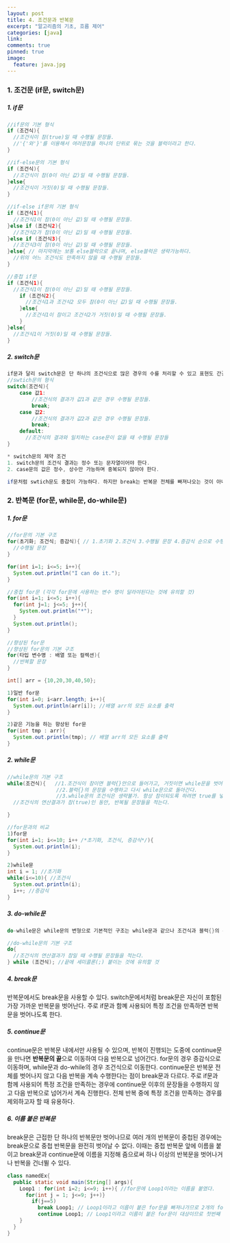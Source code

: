 ```yaml
---
layout: post
title: 4. 조건문과 반복문
excerpt: "알고리즘의 기초, 흐름 제어"
categories: [java]
link:
comments: true
pinned: true
image:
  feature: java.jpg
---
```


<h3>1. 조건문 (if문, switch문)</h3>

<h5>1. if문</h5>

~~~java
//if문의 기본 형식
if (조건식){
  //조건식이 참(true)일 때 수행될 문장들.
  //'{'와'}'를 이용해서 여러문장을 하나의 단위로 묶는 것을 블럭이라고 한다.
}

//if-else문의 기본 형식
if (조건식){
  //조건식이 참(0이 아닌 값)일 때 수행될 문장들.
}else{
  //조건식이 거짓(0)일 때 수행될 문장들.
}

//if-else if문의 기본 형식
if (조건식1){
  //조건식1이 참(0이 아닌 값)일 때 수행될 문장들.
}else if (조건식2){
  //조건식2가 참(0이 아닌 값)일 때 수행될 문장들.
}else if (조건식3){
  //조건식3이 참(0이 아닌 값)일 때 수행될 문장들.
}else{ // 마지막에는 보통 else블럭으로 끝나며, else블럭은 생략가능하다.
  //위의 어느 조건식도 만족하지 않을 때 수행될 문장들.
}

//중첩 if문
if (조건식1){
  //조건식1이 참(0이 아닌 값)일 때 수행될 문장들.
    if (조건식2){
      //조건식1과 조건식2 모두 참(0이 아닌 값)일 때 수행될 문장들.
    }else{
      //조건식1이 참이고 조건식2가 거짓(0)일 때 수행될 문장들.
    }
}else{
  //조건식1이 거짓(0)일 때 수행될 문장들.
}
~~~

<h5>2. switch문</h5>

~~~java
if문과 달리 switch문은 단 하나의 조건식으로 많은 경우의 수를 처리할 수 있고 표현도 간결하므로 알아보기 쉽지만, 제약조건이 있어서 경우의 수가 많아도 어쩔 수 없이 if문으로 작성해야 하는 경우가 있다.
//swtich문의 형식
switch(조건식){
    case 값1:
        //조건식의 결과가 값1과 같은 경우 수행될 문장들.
        break;
    case 값2:
        //조건식의 결과가 값2과 같은 경우 수행될 문장들.
        break;
    default:
      //조건식의 결과와 일치하는 case문이 없을 때 수행될 문장들
}

* switch문의 제약 조건
1. switch문의 조건식 결과는 정수 또는 문자열이어야 한다.
2. case문의 값은 정수, 상수만 가능하며 중복되지 않아야 한다.

if문처럼 swtich문도 중첩이 가능하다. 하지만 break는 반복문 전체를 빠져나오는 것이 아니라 해당 반복문 하나만 빠져 나오는 것이므로, break문을 빼먹지 말고 적재적소에 배치해야한다.
~~~

<h3>2. 반복문 (for문, while문, do-while문)</h3>

<h5>1. for문</h5>

~~~java
//for문의 기본 구조
for(초기화; 조건식; 증감식){ // 1.초기화 2.조건식 3.수행될 문장 4.증감식 순으로 수행된다.
  //수행될 문장
}

for(int i=1; i<=5; i++){
  System.out.println("I can do it.");
}

//중첩 for문 (각각 for문에 사용하는 변수 명이 달라야된다는 것에 유의할 것)
for(int i=1; i<=5; i++){
  for(int j=1; j<=5; j++){
    System.out.println("*");
  }
  System.out.println();
}

//향상된 for문
//향상된 for문의 기본 구조
for(타입 변수명 : 배열 또는 컬렉션){
  //반복할 문장
}

int[] arr = {10,20,30,40,50};

1)일반 for문
for(int i=0; i<arr.length; i++){
  System.out.println(arr[i]); //배열 arr의 모든 요소를 출력
}

2)같은 기능을 하는 향상된 for문
for(int tmp : arr){
  System.out.println(tmp); // 배열 arr의 모든 요소를 출력
}
~~~

<h5>2. while문</h5>

~~~java
//while문의 기본 구조
while(조건식){   //1.조건식이 참이면 블럭{}안으로 들어가고, 거짓이면 while문을 벗어난다.
                //2.블럭{}의 문장을 수행하고 다시 while문으로 돌아간다.
                //3.while문의 조건식은 생략불가. 항상 참이되도록 하려면 true를 넣어야 한다.
  //조건식의 연산결과가 참(true)인 동안, 반복될 문장들을 적는다.

}

//for문과의 비교
1)for문
for(int i=1; i<=10; i++ /*초기화, 조건식, 증감식*/){
  System.out.println(i);
}

2)while문
int i = 1; //초기화
while(i<=10){ //조건식
  System.out.println(i);
  i++; //증감식
}
~~~

<h5>3. do-while문</h5>

~~~java
do-while문은 while문의 변형으로 기본적인 구조는 while문과 같으나 조건식과 블럭{}의 순서를 바꿔놓은 것이다. while문과는 달리 블럭{}을 먼저 수행한 후에 조건 식을 평가한다. while문은 조건식의 결과에 따라 블럭{}이 한 번도 수행되지 않을 수 있지만, do-while문은 최소한 한번은 수행될 것을 보장한다. (사용자의 입력을 받을 때 유용)

//do-while문의 기본 구조
do{
  //조건식의 연산결과가 참일 때 수행될 문장들을 적는다.
} while (조건식); //끝에 세미콜론(;) 붙이는 것에 유의할 것

~~~

<h5>4. break문</h5>

반복문에서도 break문을 사용할 수 있다. switch문에서처럼 break문은 자신이 포함된 가장 가까운 반복문을 벗어난다. 주로 if문과 함꼐 사용되어 특정 조건을 만족하면 반복문을 벗어나도록 한다.

<h5>5. continue문</h5>

continue문은 반복문 내에서만 사용될 수 있으며, 반복이 진행되는 도중에 continue문을 만나면 **반복문의 끝**으로 이동하여 다음 반복으로 넘어간다. for문의 경우 증감식으로 이동하며, while문과 do-while의 경우 조건식으로 이동한다. continue문은 반복문 전체를 벗어나지 않고 다음 반복을 계속 수행한다는 점이 break문과 다르다. 주로 if문과 함께 사용되어 특정 조건을 만족하는 경우에 continue문 이후의 문장들을 수행하지 않고 다음 반복으로 넘어가서 계속 진행한다. 전체 반복 중에 특정 조건을 만족하는 경우를 제외하고자 할 때 유용하다.

<h5>6. 이름 붙은 반복문</h5>
break문은 근접한 단 하나의 반복문만 벗어나므로 여러 개의 반복문이 중첩된 경우에는 break문으로 중첩 반복문을 완전히 벗어날 수 없다. 이때는 중첩 반복문 앞에 이름을 붙이고 break문과 continue문에 이름을 지정해 줌으로써 하나 이상의 반복문을 벗어나거나 반복을 건너뛸 수 있다.

~~~java
class namedEx{
  public static void main(String[] args){
    Loop1 : for(int i=2; i<=9; i++){ //for문에 Loop1이라는 이름을 붙였다.
      for(int j = 1; j<=9; j++)}
        if(j==5)
          break Loop1; // Loop1이라고 이름이 붙은 for문을 빠져나가므로 2개의 for문을 빠져나간다.
          continue Loop1; // Loop1이라고 이름이 붙은 for문이 대상이므로 첫번째 for문의 맨 끝으로 이동한다.
    }
  }
}
~~~
